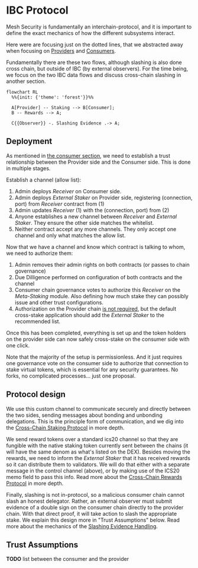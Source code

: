 # IBC Protocol

Mesh Security is fundamentally an interchain-protocol,
and it is important to define the exact mechanics of
how the different subsystems interact.

Here were are focusing just on the dotted lines, that
we abstracted away when focusing on [Providers](../provider/Provider.md)
and [Consumers](../consumer/Consumer.md).

Fundamentally there are these two flows, although slashing
is also done cross chain, but outside of IBC (by external observers).
For the time being, we focus on the two IBC data flows
and discuss cross-chain slashing in another section.

```mermaid
flowchart RL
  %%{init: {'theme': 'forest'}}%%
  
  A[Provider] -- Staking --> B[Consumer];
  B -- Rewards --> A;
  
  C{{Observer}} -. Slashing Evidence .-> A;
```

## Deployment

As mentioned in [the consumer section](../consumer/Consumer.md),
we need to establish a trust relationship between the
Provider side and the Consumer side. This is done in multiple stages.

Establish a channel (allow list):

1. Admin deploys _Receiver_ on Consumer side.
2. Admin deploys _External Staker_ on Provider side, registering (connection, port) from _Receiver_ contract from (1)
3. Admin updates _Receiver_ (1) with the (connection, port) from (2)
4. Anyone establishes a new channel between _Receiver_ and _External Staker_. They ensure the other side matches the whitelist.
5. Neither contract accept any more channels. They only accept one channel and only what matches the allow list.

Now that we have a channel and know which contract is talking to whom, we need
to authorize them:

1. Admin removes their admin rights on both contracts (or passes to chain governance)
2. Due Dilligence performed on configuration of both contracts and the channel
3. Consumer chain governance votes to authorize this _Receiver_ on the _Meta-Staking_ module.
Also defining how much stake they can possibly issue and other trust configurations.
4. Authorization on the Provider chain [is not required](https://github.com/CosmWasm/mesh-security/blob/begin-architecture/docs/provider/Vault.md#design-decisions), but the default cross-stake application should add the _External Staker_ to the recommended list. 

Once this has been completed, everything is set up and the token holders on the provider side
can now safely cross-stake on the consumer side with one click.

Note that the majority of the setup is permissionless.
And it just requires one governance vote on the consumer side
to authorize that connection to stake virtual tokens, which is
essential for any security guarantees. 
No forks, no complicated processes... just one proposal.

## Protocol design

We use this custom channel to communicate securely and directly
between the two sides, sending messages about bonding and unbonding
delegations. This is the principle form of communication,
and we dig into the [Cross-Chain Staking Protocol](./Staking.md)
in more depth.

We send reward tokens over a standard ics20 channel so that
they are fungible with the native staking token currently sent
between the chains (it will have the same denom as what's listed on the DEX).
Besides moving the rewards, we need to inform the _External Staker_ that
it has received rewards so it can distribute them to validators.
We will do that either with a separate message in the control channel (above),
or by making use of the ICS20 memo field to pass this info.
Read more about the [Cross-Chain Rewards Protocol](./Rewards.md)
in more depth.

Finally, slashing is not in-protocol, so a malicious consumer chain
cannot slash an honest delegator. Rather, an external observer must
submit evidence of a double sign on the consumer chain directly to
the provider chain. With that direct proof, it will take action to slash
the appropriate stake. We explain this design more in "Trust Assumptions" below.
Read more about the mechanics of the [Slashing Evidence Handling](./Slashing.md).

## Trust Assumptions

**TODO** list between the consumer and the provider
